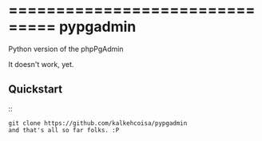 ===============================
pypgadmin
===============================

Python version of the phpPgAdmin

It doesn't work, yet.

Quickstart
----------

::

    git clone https://github.com/kalkehcoisa/pypgadmin
    and that's all so far folks. :P
